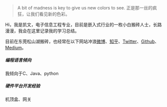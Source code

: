 > A bit of madness is key to give us new colors to see.
> 正是那一丝的疯狂，让我们看见新的色彩。

Hi，我是凯文，电子信息工程专业，目前是嵌入式行业的一枚小白搬砖人士，长路漫漫，我会在这里记录我的学习总结。

目前在东莞松山湖搬砖，也经常在以下网站冲浪[微博](https://weibo.com/)、[知乎](https://www.zhihu.com/)、[Twitter](https://twitter.com/)、[Github](https://github.com/)、[Medium](https://medium.com/)。


##### 编程语言倾向

我倾向于C、Java、python

##### 硬件平台开发经验
机顶盒、网关
